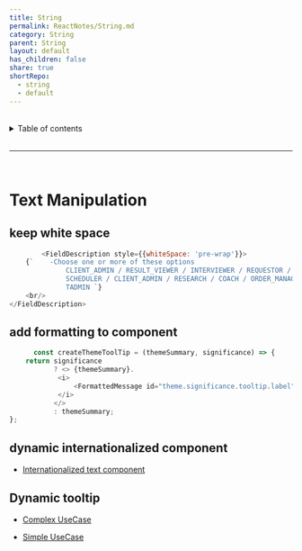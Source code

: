 ```yaml
---
title: String
permalink: ReactNotes/String.md
category: String
parent: String
layout: default
has_children: false
share: true
shortRepo:
  - string
  - default          
---
```


<br/>          

<details markdown="block">                
<summary>                
Table of contents                
</summary>                
{: .text-delta }                
1. TOC                
{:toc}                
</details>                

<br/>                

***                

<br/>

# Text Manipulation

## keep white space

```javascript
        <FieldDescription style={{whiteSpace: 'pre-wrap'}}>
    {`    -Choose one or more of these options
              CLIENT_ADMIN / RESULT_VIEWER / INTERVIEWER / REQUESTOR /
              SCHEDULER / CLIENT_ADMIN / RESEARCH / COACH / ORDER_MANAGER /
              TADMIN `}
    <br/>
</FieldDescription> 
```

## add formatting to component

```javascript
      const createThemeToolTip = (themeSummary, significance) => {
    return significance
           ? <> {themeSummary}.
            <i>
                <FormattedMessage id="theme.significance.tooltip.label"/>
            </i>
           </>
           : themeSummary;
};
```

## dynamic internationalized component

- [Internationalized text component](https://gist.github.com/14paxton/bd94c13e40f4faa41d65442d015b2a1f)

## Dynamic tooltip

- [Complex UseCase](https://gist.github.com/14paxton/9c745874ec384add89c1908c73832594)

- [Simple UseCase](https://github.com/14paxton/ToolTipTextComponent)